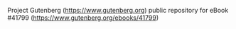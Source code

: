 Project Gutenberg (https://www.gutenberg.org) public repository for eBook #41799 (https://www.gutenberg.org/ebooks/41799)
